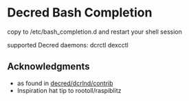 # Decred Bash Completion
copy to /etc/bash_completion.d and restart your shell session

supported Decred daemons: 
dcrctl
dexcctl

## Acknowledgments

* as found in [decred/dcrlnd/contrib](https://github.com/decred/dcrlnd/tree/master/contrib)
* Inspiration hat tip to rootoll/raspiblitz

